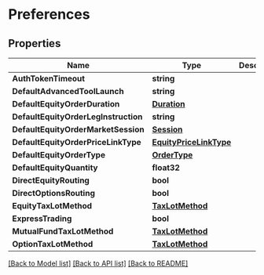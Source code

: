 # Preferences

## Properties

Name | Type | Description | Notes
------------ | ------------- | ------------- | -------------
**AuthTokenTimeout** | **string** |  | [optional] 
**DefaultAdvancedToolLaunch** | **string** |  | [optional] 
**DefaultEquityOrderDuration** | [**Duration**](Duration.md) |  | [optional] 
**DefaultEquityOrderLegInstruction** | **string** |  | [optional] 
**DefaultEquityOrderMarketSession** | [**Session**](Session.md) |  | [optional] 
**DefaultEquityOrderPriceLinkType** | [**EquityPriceLinkType**](EquityPriceLinkType.md) |  | [optional] 
**DefaultEquityOrderType** | [**OrderType**](OrderType.md) |  | [optional] 
**DefaultEquityQuantity** | **float32** |  | [optional] 
**DirectEquityRouting** | **bool** |  | [optional] 
**DirectOptionsRouting** | **bool** |  | [optional] 
**EquityTaxLotMethod** | [**TaxLotMethod**](TaxLotMethod.md) |  | [optional] 
**ExpressTrading** | **bool** |  | [optional] 
**MutualFundTaxLotMethod** | [**TaxLotMethod**](TaxLotMethod.md) |  | [optional] 
**OptionTaxLotMethod** | [**TaxLotMethod**](TaxLotMethod.md) |  | [optional] 

[[Back to Model list]](../README.md#documentation-for-models) [[Back to API list]](../README.md#documentation-for-api-endpoints) [[Back to README]](../README.md)


